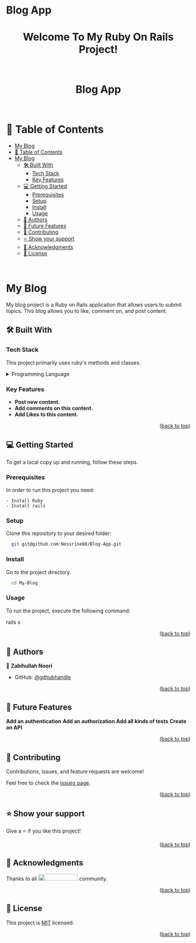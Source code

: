 # Blog App
<a name="readme-top"></a>
<div align="center">
 <h1><b> Welcome To My Ruby On Rails Project! </b></h1>
</div>  

<br/>


<div align="center">
  <h1 style="border-bottom: none;">   Blog  App </h1>
</div>

<br/>

<!-- TABLE OF CONTENTS -->

# 📗 Table of Contents

- [My Blog](#my-blog)
- [📗 Table of Contents](#-table-of-contents)
- [My Blog ](#my-blog-)
  - [🛠 Built With ](#-built-with-)
    - [Tech Stack ](#tech-stack-)
    - [Key Features ](#key-features-)
  - [💻 Getting Started ](#-getting-started-)
    - [Prerequisites](#prerequisites)
    - [Setup](#setup)
    - [Install](#install)
    - [Usage](#usage)
  - [👥 Authors ](#-authors-)
  - [🔭 Future Features ](#-future-features-)
  - [🤝 Contributing ](#-contributing-)
  - [⭐️ Show your support ](#️-show-your-support-)
  - [🙏 Acknowledgments ](#-acknowledgments-)
  - [📝 License ](#-license-)

<br/>

<!-- PROJECT DESCRIPTION -->

# My Blog <a name="about-project"></a>

My blog project is a Ruby on Rails application that allows users to submit topics.
This blog allows you to like, comment on, and post content.


## 🛠 Built With <a name="built-with"></a>

### Tech Stack <a name="tech-stack"></a>

This project primarily uses ruby's methods and classes.

<details>
<summary>Programming Language</summary>
  <ul>
   <li>Ruby On Rails<li>
  </ul>
</details>

<!-- Features -->

### Key Features <a name="key-features"></a>

- **Post new content.**
- **Add comments on this content.**
- **Add Likes to this content.**

<p align="right">(<a href="#readme-top">back to top</a>)</p>

<!-- GETTING STARTED -->

## 💻 Getting Started <a name="getting-started"></a>

<a name="readme-top"></a>

To get a local copy up and running, follow these steps.

### Prerequisites

In order to run this project you need:

    - Install Ruby
    - Install rails

### Setup

Clone this repository to your desired folder:

```bash
  git git@github.com:Nessrine88/Blog-App.git
```

### Install

Go to the project directory.

```bash
  cd My-Blog
```

### Usage

To run the project, execute the following command:

  rails s
<p align="right">(<a href="#readme-top">back to top</a>)</p>

<!-- AUTHORS -->

## 👥 Authors <a name="authors"></a>

👤 **Zabihullah Noori**

- GitHub: [@githubhandle](https://github.com/ZabihullahNooriWardak)

<p align="right">(<a href="#readme-top">back to top</a>)</p>

<!-- FUTURE FEATURES -->

## 🔭 Future Features <a name="future-features"></a>

**Add an authentication**
**Add an authorization**
**Add all kinds of tests**
**Create an API**


<p align="right">(<a href="#readme-top">back to top</a>)</p>

## 🤝 Contributing <a name="contributing"></a>

Contributions, issues, and feature requests are welcome!

Feel free to check the [issues page](https://github.com/Nessrine88/Blog-App/issues).

<p align="right">(<a href="#readme-top">back to top</a>)</p>

<!-- SUPPORT -->

## ⭐️ Show your support <a name="support"></a>

Give a ⭐️ if you like this project!

<p align="right">(<a href="#readme-top">back to top</a>)</p>

<!-- ACKNOWLEDGEMENTS -->

## 🙏 Acknowledgments <a name="acknowledgements"></a>

Thanks to all <img src="https://assets-global.website-files.com/5dbb30f00775d4c32191a4df/61b33c641028e40f097ca160_microverse-nav-logo-170.png" width="108" height="18"> community.

<p align="right">(<a href="#readme-top">back to top</a>)</p>

<!-- LICENSE -->

## 📝 License <a name="license"></a>

This project is [MIT](./LICENSE) licensed.

<p align="right">(<a href="#readme-top">back to top</a>)</p>

